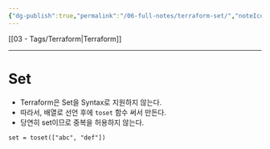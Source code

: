 ```yaml
---
{"dg-publish":true,"permalink":"/06-full-notes/terraform-set/","noteIcon":""}
---
```


[[03 - Tags/Terraform\|Terraform]]

---
# Set
- Terraform은 Set을 Syntax로 지원하지 않는다.
- 따라서, 배열로 선언 후에 `toset` 함수 써서 만든다.
- 당연히 set이므로 중복을 허용하지 않는다.
``` hcl
set = toset(["abc", "def"])
```